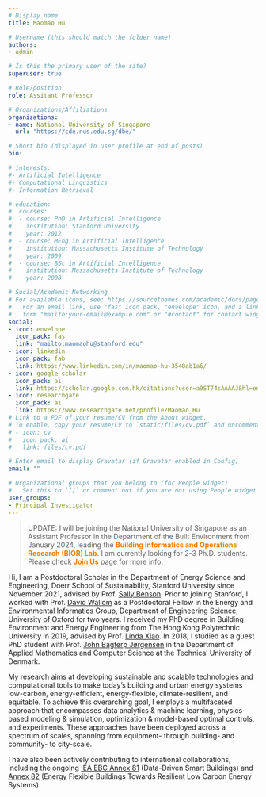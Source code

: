 ```yaml
---
# Display name
title: Maomao Hu

# Username (this should match the folder name)
authors:
- admin

# Is this the primary user of the site?
superuser: true

# Role/position
role: Assitant Professor

# Organizations/Affiliations
organizations:
- name: National University of Singapore
  url: "https://cde.nus.edu.sg/dbe/"

# Short bio (displayed in user profile at end of posts)
bio: 

# interests:
#- Artificial Intelligence
#- Computational Linguistics
#- Information Retrieval

# education:
#  courses:
#  - course: PhD in Artificial Intelligence
#    institution: Stanford University
#    year: 2012
#  - course: MEng in Artificial Intelligence
#    institution: Massachusetts Institute of Technology
#    year: 2009
#  - course: BSc in Artificial Intelligence
#    institution: Massachusetts Institute of Technology
#    year: 2008

# Social/Academic Networking
# For available icons, see: https://sourcethemes.com/academic/docs/page-builder/#icons
#   For an email link, use "fas" icon pack, "envelope" icon, and a link in the
#   form "mailto:your-email@example.com" or "#contact" for contact widget.
social:
- icon: envelope
  icon_pack: fas
  link: "mailto:maomaohu@stanford.edu"
- icon: linkedin
  icon_pack: fab
  link: https://www.linkedin.com/in/maomao-hu-3548ab1a6/
- icon: google-scholar
  icon_pack: ai
  link: https://scholar.google.com.hk/citations?user=a9ST74sAAAAJ&hl=en
- icon: researchgate
  icon_pack: ai
  link: https://www.researchgate.net/profile/Maomao_Hu
# Link to a PDF of your resume/CV from the About widget.
# To enable, copy your resume/CV to `static/files/cv.pdf` and uncomment the lines below.
# - icon: cv
#   icon_pack: ai
#   link: files/cv.pdf

# Enter email to display Gravatar (if Gravatar enabled in Config)
email: ""

# Organizational groups that you belong to (for People widget)
#   Set this to `[]` or comment out if you are not using People widget.
user_groups:
- Principal Investigator
---
```


>UPDATE: I will be joining the National University of Singapore as an Assistant Professor in the Department of the Built Environment from January 2024, leading the <span style="color:#EF7C00">**Building Informatics and Operations Research (BIOR) Lab**</span>. I am currently looking for 2-3 Ph.D. students. Please check [<span style="color:#EF7C00">**Join Us**</span>](https://maomaohu.net/join/) page for more info.

Hi, I am a Postdoctoral Scholar in the Department of Energy Science and Engineering, Doerr School of Sustainability, Stanford University since November 2021, advised by Prof. [Sally Benson](https://profiles.stanford.edu/sally-benson?releaseVersion=10.5.2). Prior to joining Stanford, I worked with Prof. [David Wallom](https://eng.ox.ac.uk/people/david-wallom/) as a Postdoctoral Fellow in the Energy and Environmental Informatics Group, Department of Engineering Science, University of Oxford for two years. I received my PhD degree in Building Environment and Energy Engineering from The Hong Kong Polytechnic University in 2019, advised by Prof. [Linda Xiao](https://www.polyu.edu.hk/beee/people/academic-staff/professor-xiao-fu-linda/). In 2018, I studied as a guest PhD student with Prof. [John Bagterp Jørgensen](http://www.imm.dtu.dk/~jbjo/) in the Department of Applied Mathematics and Computer Science at the Technical University of Denmark.

My research aims at developing sustainable and scalable technologies and computational tools to make today’s building and urban energy systems low-carbon, energy-efficient, energy-flexible, climate-resilient, and equitable. To achieve this overarching goal, I employs a multifaceted approach that encompasses data analytics & machine learning, physics-based modeling & simulation, optimization & model-based optimal controls, and experiments. These approaches have been deployed across a spectrum of scales, spanning from equipment- through building- and community- to city-scale. 

I have also been actively contributing to international collaborations, including the ongoing [IEA EBC Annex 81](https://annex81.iea-ebc.org/) (Data-Driven Smart Buildings) and [Annex 82](https://annex82.iea-ebc.org/) (Energy Flexible Buildings Towards Resilient Low Carbon Energy Systems).
